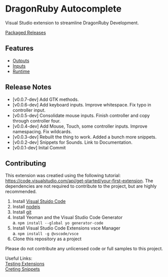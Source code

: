 # DragonRuby Autocomplete

Visual Studio extension to streamline DragonRuby Development.

[Packaged Releases](https://github.com/DSchaedler/dragonrubyautocomplete/releases)

## Features  

* [Outputs](https://docs.dragonruby.org/#/api/outputs)
* [Inputs](https://docs.dragonruby.org/#/api/inputs)
* [Runtime](https://docs.dragonruby.org/#/api/runtime)

## Release Notes  

* [v0.0.7-dev] Add GTK methods.
* [v0.0.6-dev] Add keyboard inputs. Improve whitespace. Fix typo in controller input.
* [v0.0.5-dev] Consolidate mouse inputs. Finish controller and copy through controller four.
* [v0.0.4-dev] Add Mouse, Touch, some controller inputs. Improve namespacing. Fix wildcards.
* [v0.0.3-dev] Rebuilt the thing to work. Added a bunch more snippets.
* [v0.0.2-dev] Snippets for Sounds. Link to Documentation.
* [v0.0.1-dev] Inital Commit  

## Contributing

This extension was creatied using the following tutorial: https://code.visualstudio.com/api/get-started/your-first-extension. The dependencies are not required to contribute to the project, but are highly recommended.

1. Install [Visual Stuido Code](https://code.visualstudio.com/)  
2. Install [nodejs](https://nodejs.org/)
3. Install [git](https://git-scm.com/)
4. Install Yeoman and the Visual Studio Code Generator  
   a. `npm install --global yo generator-code`  
5. Install Visual Studio Code Extensions vsce Manager  
   a. `npm install -g @vscode/vsce`  
7. Clone this repository as a project  

Please do not contribute any unlicensed code or full samples to this project.

Useful Links:  
[Testing Extensions](https://code.visualstudio.com/api/working-with-extensions/testing-extension)  
[Creting Snippets](https://code.visualstudio.com/docs/editor/userdefinedsnippets#_creating-your-own-snippets)  

